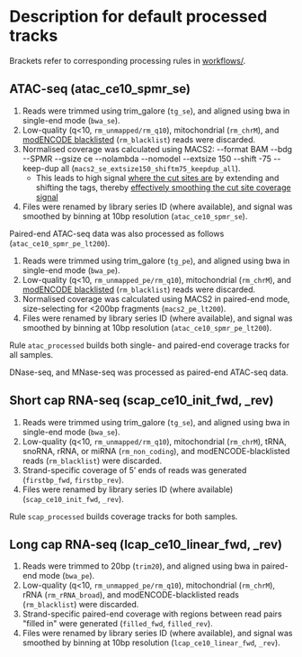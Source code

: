 # Description for default processed tracks

Brackets refer to corresponding processing rules in [workflows/](/workflows/).

## ATAC-seq (atac_ce10_spmr_se)

1. Reads were trimmed using trim_galore (`tg_se`), and aligned using bwa in single-end mode (`bwa_se`).
2. Low-quality (q<10, `rm_unmapped/rm_q10`), mitochondrial (`rm_chrM`), and [modENCODE blacklisted](https://www.encodeproject.org/comparative/regulation/#Wormset5) (`rm_blacklist`) reads were discarded.
3. Normalised coverage was calculated using MACS2: --format BAM --bdg --SPMR --gsize ce --nolambda --nomodel --extsize 150 --shift -75 --keep-dup all (`macs2_se_extsize150_shiftm75_keepdup_all`).
    - This leads to high signal [where the cut sites are](https://github.com/taoliu/MACS/issues/145) by extending and shifting the tags, thereby [effectively smoothing the cut site coverage signal](https://groups.google.com/forum/#!topic/macs-announcement/4OCE59gkpKYs)
4. Files were renamed by library series ID (where available), and signal was smoothed by binning at 10bp resolution (`atac_ce10_spmr_se`).

Paired-end ATAC-seq data was also processed as follows (`atac_ce10_spmr_pe_lt200`).

1. Reads were trimmed using trim_galore (`tg_pe`), and aligned using bwa in single-end mode (`bwa_pe`).
2. Low-quality (q<10, `rm_unmapped_pe/rm_q10`), mitochondrial (`rm_chrM`), and [modENCODE blacklisted](https://www.encodeproject.org/comparative/regulation/#Wormset5) (`rm_blacklist`) reads were discarded.
3. Normalised coverage was calculated using MACS2 in paired-end mode, size-selecting for <200bp fragments (`macs2_pe_lt200`).
4. Files were renamed by library series ID (where available), and signal was smoothed by binning at 10bp resolution (`atac_ce10_spmr_pe_lt200`).

Rule `atac_processed` builds both single- and paired-end coverage tracks for all samples.

DNase-seq, and MNase-seq was processed as paired-end ATAC-seq data.

## Short cap RNA-seq (scap_ce10_init_fwd, _rev)

1. Reads were trimmed using trim_galore (`tg_se`), and aligned using bwa in single-end mode (`bwa_se`).
2. Low-quality (q<10, `rm_unmapped/rm_q10`), mitochondrial (`rm_chrM`), tRNA, snoRNA, rRNA, or miRNA (`rm_non_coding`), and modENCODE-blacklisted reads (`rm_blacklist`) were discarded.
3. Strand-specific coverage of 5’ ends of reads was generated (`firstbp_fwd`, `firstbp_rev`).
4. Files were renamed by library series ID (where available) (`scap_ce10_init_fwd`, `_rev`).

Rule `scap_processed` builds coverage tracks for both samples.

## Long cap RNA-seq (lcap_ce10_linear_fwd, _rev)

1. Reads were trimmed to 20bp (`trim20`), and aligned using bwa in paired-end mode (`bwa_pe`).
2. Low-quality (q<10, `rm_unmapped_pe/rm_q10`), mitochondrial (`rm_chrM`), rRNA (`rm_rRNA_broad`), and modENCODE-blacklisted reads (`rm_blacklist`) were discarded.
3. Strand-specific paired-end coverage with regions between read pairs "filled in" were generated (`filled_fwd`, `filled_rev`).
4. Files were renamed by library series ID (where available), and signal was smoothed by binning at 10bp resolution (`lcap_ce10_linear_fwd`, `_rev`).
